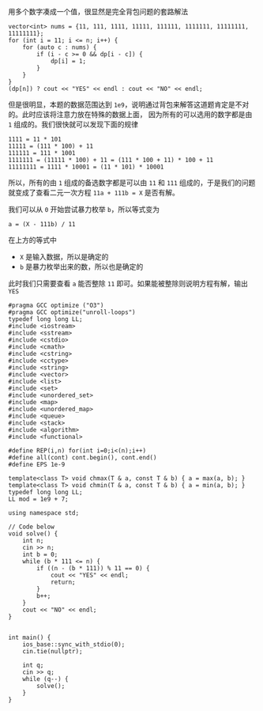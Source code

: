 用多个数字凑成一个值，很显然是完全背包问题的套路解法
```
vector<int> nums = {11, 111, 1111, 11111, 111111, 1111111, 11111111, 11111111};
for (int i = 11; i <= n; i++) {
    for (auto c : nums) {
        if (i - c >= 0 && dp[i - c]) {
            dp[i] = 1;
        }
    }
}
(dp[n]) ? cout << "YES" << endl : cout << "NO" << endl;
```
但是很明显，本题的数据范围达到 `1e9`，说明通过背包来解答这道题肯定是不对的。此时应该将注意力放在特殊的数据上面，
因为所有的可以选用的数字都是由 `1` 组成的。我们很快就可以发现下面的规律
```
1111 = 11 * 101
11111 = (111 * 100) + 11
111111 = 111 * 1001
1111111 = (11111 * 100) + 11 = (111 * 100 + 11) * 100 + 11
11111111 = 1111 * 10001 = (11 * 101) * 10001
```

所以，所有的由 `1` 组成的备选数字都是可以由 `11` 和 `111` 组成的，于是我们的问题就变成了查看二元一次方程 `11a + 111b = X` 是否有解。

我们可以从 `0` 开始尝试暴力枚举 `b`，所以等式变为

`a = (X - 111b) / 11`

在上方的等式中
- `X` 是输入数据，所以是确定的
- `b` 是暴力枚举出来的数，所以也是确定的
  
此时我们只需要查看 `a` 能否整除 `11` 即可。如果能被整除则说明方程有解，输出 `YES`

```
#pragma GCC optimize ("O3")
#pragma GCC optimize("unroll-loops")
typedef long long LL;
#include <iostream> 
#include <sstream> 
#include <cstdio> 
#include <cmath> 
#include <cstring> 
#include <cctype> 
#include <string> 
#include <vector> 
#include <list> 
#include <set> 
#include <unordered_set>
#include <map> 
#include <unordered_map>
#include <queue> 
#include <stack> 
#include <algorithm> 
#include <functional> 

#define REP(i,n) for(int i=0;i<(n);i++)
#define all(cont) cont.begin(), cont.end()
#define EPS 1e-9

template<class T> void chmax(T & a, const T & b) { a = max(a, b); } 
template<class T> void chmin(T & a, const T & b) { a = min(a, b); } 
typedef long long LL;
LL mod = 1e9 + 7;
 
using namespace std;
 
// Code below
void solve() {
    int n;
    cin >> n;
    int b = 0;
    while (b * 111 <= n) {
        if ((n - (b * 111)) % 11 == 0) {
            cout << "YES" << endl;
            return;
        }
        b++;
    }
    cout << "NO" << endl;
}


int main() {
    ios_base::sync_with_stdio(0);
    cin.tie(nullptr);
 
    int q;
    cin >> q;
    while (q--) {
        solve();
    }
}
```
